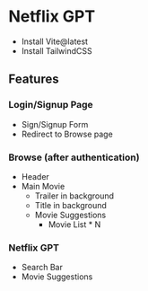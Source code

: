 # Netflix GPT

- Install Vite@latest  
- Install TailwindCSS  

## Features

### Login/Signup Page
- Sign/Signup Form  
- Redirect to Browse page  

### Browse (after authentication)
- Header  
- Main Movie  
  - Trailer in background  
  - Title in background  
  - Movie Suggestions  
    - Movie List * N  

### Netflix GPT
- Search Bar  
- Movie Suggestions  
